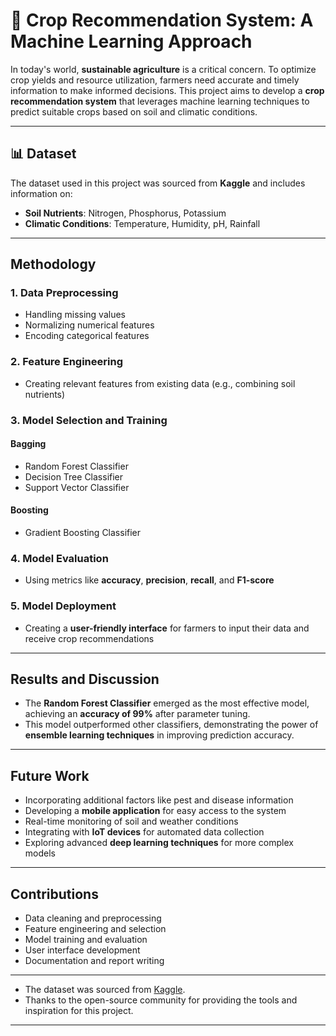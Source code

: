 # 🌱 Crop Recommendation System: A Machine Learning Approach

In today's world, **sustainable agriculture** is a critical concern. To optimize crop yields and resource utilization, farmers need accurate and timely information to make informed decisions. This project aims to develop a **crop recommendation system** that leverages machine learning techniques to predict suitable crops based on soil and climatic conditions.

---

## 📊 Dataset

The dataset used in this project was sourced from **Kaggle** and includes information on:

- **Soil Nutrients**: Nitrogen, Phosphorus, Potassium  
- **Climatic Conditions**: Temperature, Humidity, pH, Rainfall  

---

## Methodology

### **1. Data Preprocessing**
- Handling missing values  
- Normalizing numerical features  
- Encoding categorical features  

### **2. Feature Engineering**
- Creating relevant features from existing data (e.g., combining soil nutrients)  

### **3. Model Selection and Training**
#### **Bagging**
- Random Forest Classifier  
- Decision Tree Classifier  
- Support Vector Classifier  

#### **Boosting**
- Gradient Boosting Classifier  

### **4. Model Evaluation**
- Using metrics like **accuracy**, **precision**, **recall**, and **F1-score**  

### **5. Model Deployment**
- Creating a **user-friendly interface** for farmers to input their data and receive crop recommendations  

---

## Results and Discussion

- The **Random Forest Classifier** emerged as the most effective model, achieving an **accuracy of 99%** after parameter tuning.  
- This model outperformed other classifiers, demonstrating the power of **ensemble learning techniques** in improving prediction accuracy.

---

## Future Work

- Incorporating additional factors like pest and disease information  
- Developing a **mobile application** for easy access to the system  
- Real-time monitoring of soil and weather conditions  
- Integrating with **IoT devices** for automated data collection  
- Exploring advanced **deep learning techniques** for more complex models  

---

## Contributions

- Data cleaning and preprocessing  
- Feature engineering and selection  
- Model training and evaluation  
- User interface development  
- Documentation and report writing  

---

- The dataset was sourced from [Kaggle](https://www.kaggle.com/).  
- Thanks to the open-source community for providing the tools and inspiration for this project.

---
